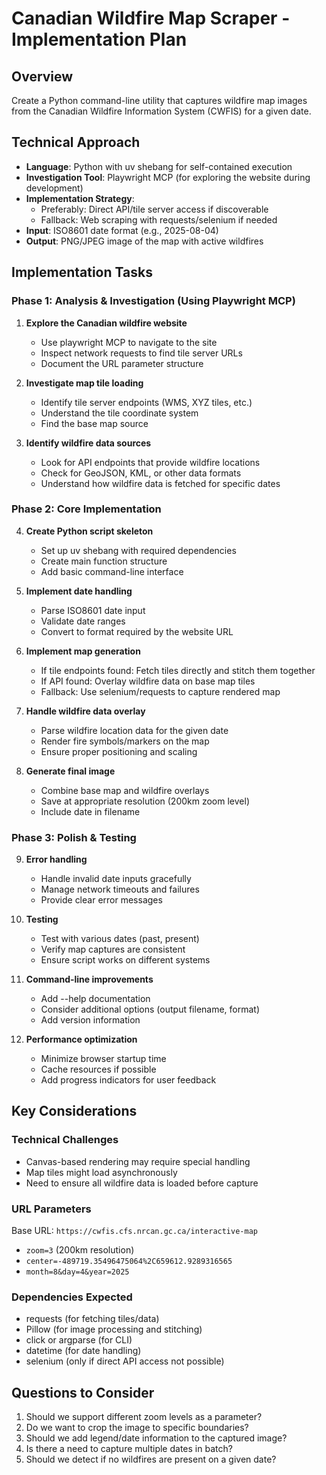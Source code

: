 # Canadian Wildfire Map Scraper - Implementation Plan

## Overview
Create a Python command-line utility that captures wildfire map images from the Canadian Wildfire Information System (CWFIS) for a given date.

## Technical Approach
- **Language**: Python with uv shebang for self-contained execution
- **Investigation Tool**: Playwright MCP (for exploring the website during development)
- **Implementation Strategy**: 
  - Preferably: Direct API/tile server access if discoverable
  - Fallback: Web scraping with requests/selenium if needed
- **Input**: ISO8601 date format (e.g., 2025-08-04)
- **Output**: PNG/JPEG image of the map with active wildfires

## Implementation Tasks

### Phase 1: Analysis & Investigation (Using Playwright MCP)
1. **Explore the Canadian wildfire website** 
   - Use playwright MCP to navigate to the site
   - Inspect network requests to find tile server URLs
   - Document the URL parameter structure

2. **Investigate map tile loading**
   - Identify tile server endpoints (WMS, XYZ tiles, etc.)
   - Understand the tile coordinate system
   - Find the base map source

3. **Identify wildfire data sources**
   - Look for API endpoints that provide wildfire locations
   - Check for GeoJSON, KML, or other data formats
   - Understand how wildfire data is fetched for specific dates

### Phase 2: Core Implementation
4. **Create Python script skeleton**
   - Set up uv shebang with required dependencies
   - Create main function structure
   - Add basic command-line interface

5. **Implement date handling**
   - Parse ISO8601 date input
   - Validate date ranges
   - Convert to format required by the website URL

6. **Implement map generation**
   - If tile endpoints found: Fetch tiles directly and stitch them together
   - If API found: Overlay wildfire data on base map tiles
   - Fallback: Use selenium/requests to capture rendered map

7. **Handle wildfire data overlay**
   - Parse wildfire location data for the given date
   - Render fire symbols/markers on the map
   - Ensure proper positioning and scaling

8. **Generate final image**
   - Combine base map and wildfire overlays
   - Save at appropriate resolution (200km zoom level)
   - Include date in filename

### Phase 3: Polish & Testing
9. **Error handling**
   - Handle invalid date inputs gracefully
   - Manage network timeouts and failures
   - Provide clear error messages

10. **Testing**
    - Test with various dates (past, present)
    - Verify map captures are consistent
    - Ensure script works on different systems

11. **Command-line improvements**
    - Add --help documentation
    - Consider additional options (output filename, format)
    - Add version information

12. **Performance optimization**
    - Minimize browser startup time
    - Cache resources if possible
    - Add progress indicators for user feedback

## Key Considerations

### Technical Challenges
- Canvas-based rendering may require special handling
- Map tiles might load asynchronously
- Need to ensure all wildfire data is loaded before capture

### URL Parameters
Base URL: `https://cwfis.cfs.nrcan.gc.ca/interactive-map`
- `zoom=3` (200km resolution)
- `center=-489719.35496475064%2C659612.9289316565`
- `month=8&day=4&year=2025`

### Dependencies Expected
- requests (for fetching tiles/data)
- Pillow (for image processing and stitching)
- click or argparse (for CLI)
- datetime (for date handling)
- selenium (only if direct API access not possible)

## Questions to Consider
1. Should we support different zoom levels as a parameter?
2. Do we want to crop the image to specific boundaries?
3. Should we add legend/date information to the captured image?
4. Is there a need to capture multiple dates in batch?
5. Should we detect if no wildfires are present on a given date?